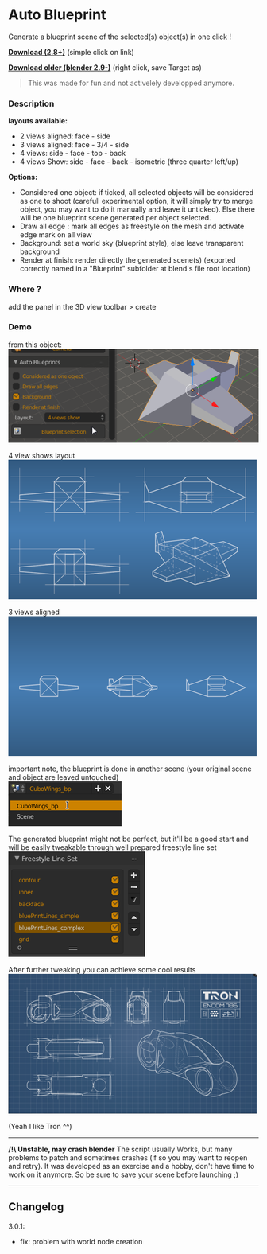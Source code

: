 # Auto Blueprint
Generate a blueprint scene of the selected(s) object(s) in one click !
  
**[Download (2.8+)](https://github.com/Pullusb/SB_auto-blueprint/archive/refs/heads/master.zip)** (simple click on link)

**[Download older (blender 2.9-)](https://raw.githubusercontent.com/Pullusb/SB_auto-blueprint/master/AutoBlueprint_279.py)** (right click, save Target as)
  

> This was made for fun and not activelely developped anymore.

### Description
**layouts available:**
- 2 views aligned: face - side
- 3 views aligned: face - 3/4 - side
- 4 views:         side - face - top - back
- 4 views Show:    side - face - back - isometric (three quarter left/up)

**Options:**
- Considered one object: if ticked, all selected objects will be considered as one to shoot (carefull experimental option, it will simply try to merge object, you may want to do it manually and leave it unticked). Else there will be one blueprint scene generated per object selected.
- Draw all edge : mark all edges as freestyle on the mesh and activate edge mark on all view
- Background: set a world sky (blueprint style), else leave transparent background
- Render at finish: render directly the generated scene(s) (exported correctly named in a "Blueprint" subfolder at blend's file root location)

### Where ?
add the panel in the 3D view toolbar > create

### Demo
from this object:  
![panel](https://github.com/Pullusb/images_repo/raw/master/Blender_AutoBlueprint_panel.png)

4 view shows layout  
![4views](https://github.com/Pullusb/images_repo/raw/master/plane_BP_4Views.png)

3 views aligned  
![3views](https://github.com/Pullusb/images_repo/raw/master/plane_BP_3Views.png)


important note, the blueprint is done in another scene (your original scene and object are leaved untouched)  
![scene](https://github.com/Pullusb/images_repo/raw/master/Blender_AutoBlueprint_scenes.png)

The generated blueprint might not be perfect, but it'll be a good start and will be easily tweakable through well prepared freestyle line set  
![tweaking](https://github.com/Pullusb/images_repo/raw/master/Blender_AutoBlueprint_settings.png)

After further tweaking you can achieve some cool results
![tron_bike_blueprint_example](https://github.com/Pullusb/images_repo/raw/master/tron_BP-light.png)

(Yeah I like Tron ^^)

--------
**/!\ Unstable, may crash blender**
The script usually Works, but many problems to patch and sometimes crashes (if so you may want to reopen and retry).
It was developed as an exercise and a hobby, don't have time to work on it anymore.
So be sure to save your scene before launching ;)


---
## Changelog

3.0.1:

- fix: problem with world node creation
